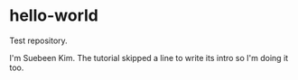 # hello-world
Test repository.

I'm Suebeen Kim. The tutorial skipped a line to write its intro so I'm doing it too.
